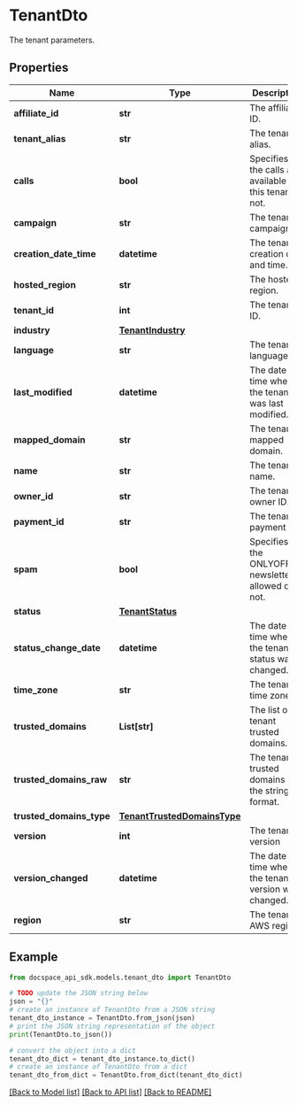 # TenantDto
The tenant parameters.

## Properties

Name | Type | Description | Notes
------------ | ------------- | ------------- | -------------
**affiliate_id** | **str** | The affiliate ID. | [optional] 
**tenant_alias** | **str** | The tenant alias. | [optional] 
**calls** | **bool** | Specifies if the calls are available for this tenant or not. | [optional] 
**campaign** | **str** | The tenant campaign. | [optional] 
**creation_date_time** | **datetime** | The tenant creation date and time. | [optional] [readonly] 
**hosted_region** | **str** | The hosted region. | [optional] 
**tenant_id** | **int** | The tenant ID. | [optional] [readonly] 
**industry** | [**TenantIndustry**](TenantIndustry.md) |  | [optional] 
**language** | **str** | The tenant language. | [optional] 
**last_modified** | **datetime** | The date and time when the tenant was last modified. | [optional] 
**mapped_domain** | **str** | The tenant mapped domain. | [optional] 
**name** | **str** | The tenant name. | [optional] 
**owner_id** | **str** | The tenant owner ID. | [optional] 
**payment_id** | **str** | The tenant payment ID. | [optional] 
**spam** | **bool** | Specifies if the ONLYOFFICE newsletter is allowed or not. | [optional] 
**status** | [**TenantStatus**](TenantStatus.md) |  | [optional] 
**status_change_date** | **datetime** | The date and time when the tenant status was changed. | [optional] [readonly] 
**time_zone** | **str** | The tenant time zone. | [optional] 
**trusted_domains** | **List[str]** | The list of tenant trusted domains. | [optional] 
**trusted_domains_raw** | **str** | The tenant trusted domains in the string format. | [optional] 
**trusted_domains_type** | [**TenantTrustedDomainsType**](TenantTrustedDomainsType.md) |  | [optional] 
**version** | **int** | The tenant version | [optional] 
**version_changed** | **datetime** | The date and time when the tenant version was changed. | [optional] 
**region** | **str** | The tenant AWS region. | [optional] 

## Example

```python
from docspace_api_sdk.models.tenant_dto import TenantDto

# TODO update the JSON string below
json = "{}"
# create an instance of TenantDto from a JSON string
tenant_dto_instance = TenantDto.from_json(json)
# print the JSON string representation of the object
print(TenantDto.to_json())

# convert the object into a dict
tenant_dto_dict = tenant_dto_instance.to_dict()
# create an instance of TenantDto from a dict
tenant_dto_from_dict = TenantDto.from_dict(tenant_dto_dict)
```
[[Back to Model list]](../README.md#documentation-for-models) [[Back to API list]](../README.md#documentation-for-api-endpoints) [[Back to README]](../README.md)


